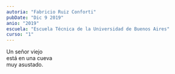 ```yaml
---
autoria: "Fabricio Ruiz Conforti"
pubDate: "Dic 9 2019"
anio: "2019"
escuela: "Escuela Técnica de la Universidad de Buenos Aires"
curso: "1"
---
```

Un señor viejo\
está en una cueva\
 muy asustado.